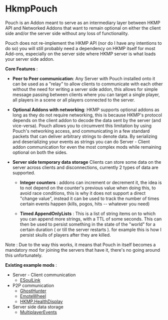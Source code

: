 # HkmpPouch

Pouch is an Addon meant to serve as an intermediary layer between HKMP API and Networked Addons that want to remain optional on either the client side and/or the server side without any loss of functionality.

Pouch does not re-implement the HKMP API (nor do I have any intentions to do so) you will still probably need a dependency on HKMP itself for most Add-ons, especially on the server side where HKMP server is what loads your server side addon.

**Core Features** : 

 - **Peer to Peer communication**:
	 Any Server with Pouch installed onto it can be used as a "relay"    to allow clients to communicate with each other without the need for    writing a server side addon, this allows for simple message passing    between clients where you can target a single player, all players in    a scene or all players connected to the server.

 - **Optional Addons with networking**:
   HKMP supports optional addons as long as they do not require networking, this is because HKMP's protocol depends on the client addon to decode the data sent by the server (and vice-versa).  Pouch allows you to circumvent this limitation by using Pouch's networking access, and communicating in a few standard packets that can deliver arbitrary strings to denote data. By serializing and deserializing your events as strings you can do Server - Client addon communication for even the most complex mods while remaining optional on both the sides.

 - **Server side temporary data storage**
   Clients can store some data on the server across clients and disconnections, currently 2 types of data are supported.

	 - **Integer counters** :
        addons can increment or decrement it, the idea is to not depend on the counter's previous value when doing this, to avoid race conditions, this is why it does not support a direct "change value", instead it can be used to track the number of times certain events happen (kills, pogos, hits -- whatever you need)
        
      - **Timed AppendOnlyLists** :
        This is a list of string items on to which you can append more strings, with a TTL of some seconds. This can then be used to persist something in the state of the "world" for a certain duration ( or till the server restarts ). for example this is how I persist skulls of players after they are killed. 


Note : Due to the way this works, it means that Pouch in itself becomes a mandatory mod for joining the servers that have it, there's no going around this unfortunately.


**Existing example mods** : 

 - Server - Client communication 
	 - [ESoulLink](https://github.com/PrashantMohta/ESoulLink)
 - P2P communication
	 - [GhostHunter](https://github.com/PrashantMohta/ghosthunter)
	 - [EmoteWheel](https://github.com/PrashantMohta/EmoteWheel)
	 - [HKMP.HealthDisplay](https://github.com/TheMulhima/HKMP.HealthDisplay) 
 - Server side data storage
	 - [MultiplayerEvents](https://github.com/PrashantMohta/MultiplayerEvents)
